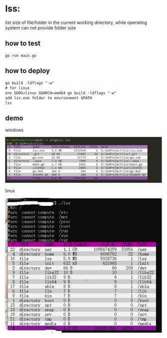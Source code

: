 # lss: 
list size of file/folder in the current working directory,
while operating system can not provide folder size
## how to test
```
go run main.go
```

## how to deploy
```
go build -ldflags "-w"
# for linux
env GOOS=linux GOARCH=amd64 go build -ldflags "-w"
add lss.exe folder to envrionment $PATH 
lss
```

## demo
windows

![](dist/demo.png)

linux

![](dist/demo_linux.png)

